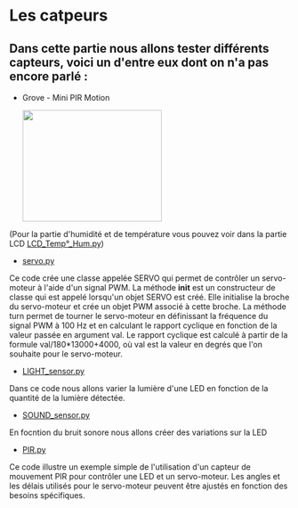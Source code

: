 # Les catpeurs 

## Dans cette partie nous allons tester différents capteurs, voici un d'entre eux dont on n'a pas encore parlé : 

* Grove - Mini PIR Motion 

  <img src="https://user-images.githubusercontent.com/124878705/232414159-b29f96f7-df11-4caf-b465-158aebd9053b.png" width="250" height="200">
  

(Pour la partie d'humidité et de température vous pouvez voir dans la partie LCD [LCD_Temp°_Hum.py](LCD_Temp°_Hum.py))

* [servo.py](servo.py)

Ce code crée une classe appelée SERVO qui permet de contrôler un servo-moteur à l'aide d'un signal PWM. La méthode __init__ est un constructeur de classe qui est appelé lorsqu'un objet SERVO est créé. Elle initialise la broche du servo-moteur et crée un objet PWM associé à cette broche. La méthode turn permet de tourner le servo-moteur en définissant la fréquence du signal PWM à 100 Hz et en calculant le rapport cyclique en fonction de la valeur passée en argument val. Le rapport cyclique est calculé à partir de la formule val/180*13000+4000, où val est la valeur en degrés que l'on souhaite pour le servo-moteur.


* [LIGHT_sensor.py](LIGHT_sensor.py)

Dans ce code nous allons varier la lumière d'une LED en fonction de la quantité de la lumière détectée. 




* [SOUND_sensor.py](SOUND_sensor.py)

En focntion du bruit sonore nous allons créer des variations sur la LED


* [PIR.py](PIR.py)

Ce code illustre un exemple simple de l'utilisation d'un capteur de mouvement PIR pour contrôler une LED et un servo-moteur. Les angles et les délais utilisés pour le servo-moteur peuvent être ajustés en fonction des besoins spécifiques.
